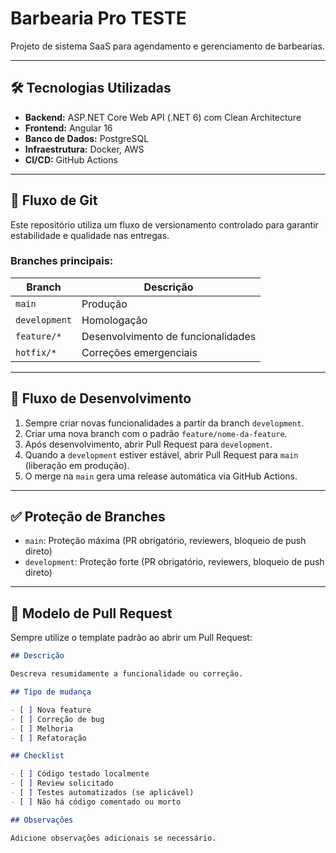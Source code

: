 # Barbearia Pro TESTE

Projeto de sistema SaaS para agendamento e gerenciamento de barbearias.

---

## 🛠️ Tecnologias Utilizadas

- **Backend:** ASP.NET Core Web API (.NET 6) com Clean Architecture
- **Frontend:** Angular 16
- **Banco de Dados:** PostgreSQL
- **Infraestrutura:** Docker, AWS
- **CI/CD:** GitHub Actions

---

## 🌿 Fluxo de Git

Este repositório utiliza um fluxo de versionamento controlado para garantir estabilidade e qualidade nas entregas.

### Branches principais:

| Branch | Descrição |
|--------|-----------|
| `main` | Produção |
| `development` | Homologação |
| `feature/*` | Desenvolvimento de funcionalidades |
| `hotfix/*` | Correções emergenciais |

---

## 🚀 Fluxo de Desenvolvimento

1. Sempre criar novas funcionalidades a partir da branch `development`.
2. Criar uma nova branch com o padrão `feature/nome-da-feature`.
3. Após desenvolvimento, abrir Pull Request para `development`.
4. Quando a `development` estiver estável, abrir Pull Request para `main` (liberação em produção).
5. O merge na `main` gera uma release automática via GitHub Actions.

---

## ✅ Proteção de Branches

- `main`: Proteção máxima (PR obrigatório, reviewers, bloqueio de push direto)
- `development`: Proteção forte (PR obrigatório, reviewers, bloqueio de push direto)

---

## 🎯 Modelo de Pull Request

Sempre utilize o template padrão ao abrir um Pull Request:

```markdown
## Descrição

Descreva resumidamente a funcionalidade ou correção.

## Tipo de mudança

- [ ] Nova feature
- [ ] Correção de bug
- [ ] Melhoria
- [ ] Refatoração

## Checklist

- [ ] Código testado localmente
- [ ] Review solicitado
- [ ] Testes automatizados (se aplicável)
- [ ] Não há código comentado ou morto

## Observações

Adicione observações adicionais se necessário.
